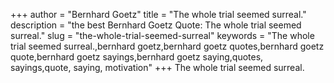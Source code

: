 +++
author = "Bernhard Goetz"
title = "The whole trial seemed surreal."
description = "the best Bernhard Goetz Quote: The whole trial seemed surreal."
slug = "the-whole-trial-seemed-surreal"
keywords = "The whole trial seemed surreal.,bernhard goetz,bernhard goetz quotes,bernhard goetz quote,bernhard goetz sayings,bernhard goetz saying,quotes, sayings,quote, saying, motivation"
+++
The whole trial seemed surreal.
